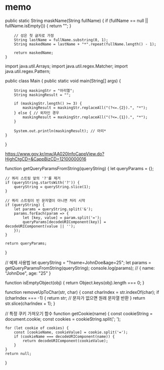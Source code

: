 # memo

  public static String maskName(String fullName) {
        if (fullName == null || fullName.isEmpty()) {
            return "";
        }
        
        // 성은 첫 글자로 가정
        String lastName = fullName.substring(0, 1);
        String maskedName = lastName + "*".repeat(fullName.length() - 1);
        
        return maskedName;
    }

import java.util.Arrays;
import java.util.regex.Matcher;
import java.util.regex.Pattern;

public class Main {
    public static void main(String[] args) {
  
        String maskingStr = "아리엘";
        String maskingResult = "";
				
        if (maskingStr.length() >= 3) {
            maskingResult = maskingStr.replaceAll("(?<=.{2}).", "*");
        } else { // 외자인 경우
            maskingResult = maskingStr.replaceAll("(?<=.{1}).", "*");
        }
    
        System.out.println(maskingResult); // 아리*
    }
}

https://www.gov.kr/mw/AA020InfoCappView.do?HighCtgCD=&CappBizCD=12100000016



function getQueryParamsFromString(queryString) {
    let queryParams = {};

    // 쿼리 스트링 앞의 '?'를 제거
    if (queryString.startsWith('?')) {
        queryString = queryString.slice(1);
    }

    // 쿼리 스트링이 빈 문자열이 아니면 처리 시작
    if (queryString) {
        let params = queryString.split('&');
        params.forEach(param => {
            let [key, value] = param.split('=');
            queryParams[decodeURIComponent(key)] = decodeURIComponent(value || '');
        });
    }

    return queryParams;
}

// 예제 사용법
let queryString = "?name=JohnDoe&age=25";
let params = getQueryParamsFromString(queryString);
console.log(params); // { name: "JohnDoe", age: "25" }

function isEmptyObject(obj) {
    return Object.keys(obj).length === 0;
}


function removeUpToChar(str, char) {
    const charIndex = str.indexOf(char);
    if (charIndex === -1) {
        return str; // 문자가 없으면 원래 문자열 반환
    }
    return str.slice(charIndex + 1);
}


// 특정 쿠키 가져오기 함수
function getCookie(name) {
    const cookieString = document.cookie;
    const cookies = cookieString.split('; ');

    for (let cookie of cookies) {
        const [cookieName, cookieValue] = cookie.split('=');
        if (cookieName === decodeURIComponent(name)) {
            return decodeURIComponent(cookieValue);
        }
    }
    return null;
}
